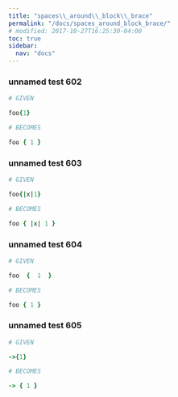```yaml
---
title: "spaces\\_around\\_block\\_brace"
permalink: "/docs/spaces_around_block_brace/"
# modified: 2017-10-27T16:25:30-04:00
toc: true
sidebar:
  nav: "docs"
---
```

### unnamed test 602
```ruby
# GIVEN

foo{1}

```
```ruby
# BECOMES

foo { 1 }
```
### unnamed test 603
```ruby
# GIVEN

foo{|x|1}

```
```ruby
# BECOMES

foo { |x| 1 }
```
### unnamed test 604
```ruby
# GIVEN

foo  {  1  }

```
```ruby
# BECOMES

foo { 1 }
```
### unnamed test 605
```ruby
# GIVEN

->{1}

```
```ruby
# BECOMES

-> { 1 }
```

